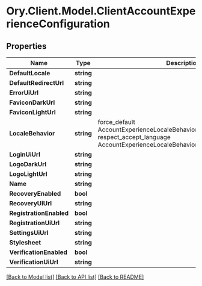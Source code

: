 # Ory.Client.Model.ClientAccountExperienceConfiguration

## Properties

Name | Type | Description | Notes
------------ | ------------- | ------------- | -------------
**DefaultLocale** | **string** |  | 
**DefaultRedirectUrl** | **string** |  | 
**ErrorUiUrl** | **string** |  | 
**FaviconDarkUrl** | **string** |  | [optional] 
**FaviconLightUrl** | **string** |  | [optional] 
**LocaleBehavior** | **string** |  force_default AccountExperienceLocaleBehaviorForceDefault respect_accept_language AccountExperienceLocaleBehaviorRespectAcceptLanguage | 
**LoginUiUrl** | **string** |  | 
**LogoDarkUrl** | **string** |  | [optional] 
**LogoLightUrl** | **string** |  | [optional] 
**Name** | **string** |  | 
**RecoveryEnabled** | **bool** |  | 
**RecoveryUiUrl** | **string** |  | 
**RegistrationEnabled** | **bool** |  | 
**RegistrationUiUrl** | **string** |  | 
**SettingsUiUrl** | **string** |  | 
**Stylesheet** | **string** |  | [optional] 
**VerificationEnabled** | **bool** |  | 
**VerificationUiUrl** | **string** |  | 

[[Back to Model list]](../README.md#documentation-for-models) [[Back to API list]](../README.md#documentation-for-api-endpoints) [[Back to README]](../README.md)

